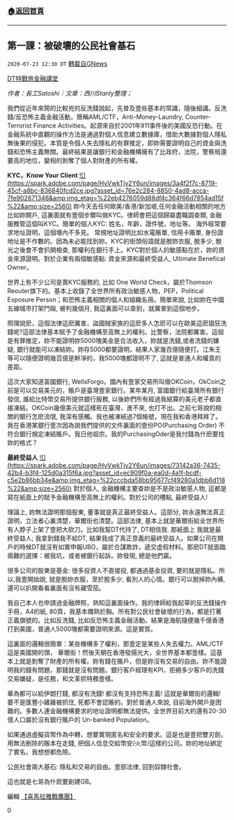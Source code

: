 ###  [:house:返回首頁](https://github.com/ourhimalayas/txt)
---

## 第一課：被破壞的公民社會基石
`2020-07-23 12:30 DT` [轉載自GNews](https://gnews.org/zh-hant/273862/)

[DT特戰旅金融講堂](https://t.me/joinchat/MWJuBVQnmImYI1p9U0iXDg)

*作者：長工Satoshi｜文章：西川Stanly整理；*

我們從近年來鬧的比較兇的反洗錢說起，先普及壹些基本的常識，隨後細講。反洗錢/反恐怖主義金融活動，簡稱AML/CTF，Anti-Money-Laundry, Counter-Terrorist Finance Activities。起源來自於2001年911事件後的美國反恐行動。在金融系統中直觀的操作方法是通過對個人信息建立數據庫，借助大數據對個人隱私無後果的侵犯。本質是令個人失去隱私的有罪推定，即妳需要證明自己的資金與洗錢和恐怖主義無關。最終結果是讓銀行和金融機構擁有了比政府，法院，警察局還要高的地位，變相的剝奪了個人對財產的所有權。

**KYC，Know Your Client**
[!\[\](https://spark.adobe.com/page/HyVwkTjv2Y6un/images/3a4f2f7c-8719-45cf-a8bc-836840fcd2ce.jpg?asset_id=76e2c284-8850-4ad8-acca-7fe902671346&amp;img_etag=%22eb4276059d88df4c364f66d7854ad15f%22&amp;size=2560)](https://spark.adobe.com/page/HyVwkTjv2Y6un/images/3a4f2f7c-8719-45cf-a8bc-836840fcd2ce.jpg?asset_id=76e2c284-8850-4ad8-acca-7fe902671346&amp;img_etag=%22eb4276059d88df4c364f66d7854ad15f%22&amp;size=1024)
妳今天去任何歐美/香港/新加坡,任何金融活動相關的地方比如妳開戶, 這裏面就有壹個步驟叫做KYC。律師會把這個歸屬盡職調查類, 金融服務管這個叫KYC。簡單的個人KYC: 姓名，年齡，證件號，地址等。 海外經常要求地址證明，這個墻內不多見。 常規地址證明比如水電賬單, 信用卡賬單, 身份證地址是不作數的。因為未必能找到妳。KYC的街頭俗語就是脫妳衣服, 脫多少, 脫光之後會不會扒開檢查, 那權利在銀行手上。KYC對於個人的敏感點在於，妳的資金來源證明。對於企業有兩個敏感點: 資金來源和最終受益人, Ultimate Benefical Owner。

世界上有不少公司是賣KYC服務的, 比如 One World Check，屬於Thomson Reouter旗下的。基本上收錄了全世界所有政治敏感人物，PEP，Political Exposure Person；和恐怖主義相關的個人和組織名冊。簡單來說, 比如妳在中國五線城市打架鬥毆, 被判幾個月, 我這裏面可以查到，就厲害到這個地步。

照理說麽，這個法律這麽厲害，盜國賊家族的這麽多人怎麽可以在歐美這麽猖狂洗錢呢?這部法律基本賦予了金融機構至高無上的權利。比警察，法院都厲害。這個是有罪推定，妳不能證明妳5000塊美金是合法收入，妳就是洗錢,或者洗錢的嫌疑, 銀行就能可以凍結妳。妳存5000都要證明，結果人家幾百億隨便打。江朱王等可以隨便證明幾百億是幹凈的，我5000塊都證明不了, 這就是普通人和權貴的差距。

這次大家知道富國銀行, WellsForgo。國內有壹家交易所叫做OKCoin，OkCoin之前是可以交易美元的，賬戶是臺灣壹家銀行。某年某月, 富國銀行給臺灣所有銀行發信, 誰給比特幣交易所提供銀行服務, 以後妳們所有經過我結算的美元老子都直接凍結。OKCoin幾億美元就這樣死在臺灣，進不來, 也打不出。之前七哥說的相關的銀行怎麽流氓, 我深有感觸。我也被凍結過7個帳號，現在我和香港拜拜了。我在香港某銀行壹次因為說我們提供的文件裏面的壹份PO(Purchasing Order) 不符合銀行規定凍結賬戶。我日他祖宗。我的PurchasingOder是我付錢為什麽要找妳的格式？

**最終受益人**
[!\[\](https://spark.adobe.com/page/HyVwkTjv2Y6un/images/73142a36-7435-42b4-b3f4-125d0a315f6a.jpg?asset_id=ec909f0a-ea0d-4a1f-bcdf-c5e2b86bb34e&amp;img_etag=%22cccbda58bb95677cf49280a1dbb6d118%22&amp;size=2560)](https://spark.adobe.com/page/HyVwkTjv2Y6un/images/73142a36-7435-42b4-b3f4-125d0a315f6a.jpg?asset_id=ec909f0a-ea0d-4a1f-bcdf-c5e2b86bb34e&amp;img_etag=%22cccbda58bb95677cf49280a1dbb6d118%22&amp;size=1024)
對於個人, 金融機構主要查妳是不是政治敏感人物, 這都是寫在紙面上的賦予金融機構至高無上的權利。對於公司的槽點, 最終受益人!

理論上, 妳無法證明那個股東, 董事就是真正最終受益人。這部分, 妳永遠無法真正證明，立法者心裏清楚，華爾街也清楚。這部法律, 基本上就是華爾街給全世界所有人脖子上架了壹把大砍刀。比如我幫DT代持了, DT相信我. 那紙面上 我就是最終受益人; 我拿到錢我不給DT, 結果我成了真正意義的最終受益人。如果公司在開戶的時候DT就沒有如實申報UBO，屬於合謀欺詐，遞交虛假材料。那麽DT就面臨兩難的選擇：被我坑，或者被銀行起訴。妳發現, 總是他們贏。

很多公司的股東是基金: 很多投資人不直接投, 都通過基金投資, 要的就是隱私。所以,我壹開始說, 就是脫妳衣服，至於脫多少, 看別人的心情。銀行可以脫掉妳內褲, 還可以扒開看看裏面有沒有藏雪茄。

我自己本人也申請過金融牌照，熟知這裏面操作。我的律師給我起草的反洗錢操作手冊，A4的紙, 80頁，我基本爛熟於胸。所有對公民社會破壞的行為，都是打著正義旗號的。比如反洗錢, 比如反恐怖主義金融活動。結果是海航隨便幾千億香港打到美國，普通人5000塊都需要證明來源。這是實質。

這裏面的邏輯很簡單：某些機構多了權利，那壹定是某些人失去權力。AML/CTF這是美國開的頭， 華爾街！然後天朝在香港發揚光大，全世界基本都壹樣。這基本上就是剝奪了財產的所有權。妳有錢在賬戶，但是妳沒有交易的自由。妳不能證明我的錢有問題，那錢就是沒有問題。銀行客戶經理有KPI，拒絕多少客戶的洗錢交易嫌疑，是任務，和文革抓特務壹樣。

華為都可以給伊朗打錢, 都沒有洗錢! 都沒有支持恐怖主義! 這就是華爾街的邏輯! 要不是匯豐小雞雞被抓住, 死都不會認賬的。對於普通人來說, 目前海外開戶是困難的。多數人連金融機構要求的地址證明都無法提供。全世界目前大約還有20-30億人口屬於沒有銀行賬戶的 Un-banked Population。

如果通過虛擬貨幣作為中轉，想要實現匿名和安全的要求。這是也是壹把雙刃劍，用無法刪除的賬本在走錢, 把個人信息交給幣安/火幣/這樣的公司。妳的地址綁定了實名。我想想都危險。

公民社會兩大基石: 隱私和交易的自由。壹部法律, 回到奴隸社會。

這也就是七哥為什麽要創建GB。

編輯 [【喜馬拉雅戰鷹團】](https://spark.adobe.com/page/HyVwkTjv2Y6un/)

0
